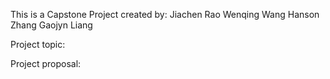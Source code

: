 This is a Capstone Project created by: 
    Jiachen Rao
    Wenqing Wang
    Hanson Zhang
    Gaojyn Liang

Project topic:


Project proposal:

